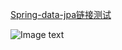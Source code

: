
[Spring-data-jpa链接测试](http://www.cnblogs.com/sxdcgaq8080/p/7894828.html)

![Image text]( https://www.duitang.com/blog/?id=597842976)
